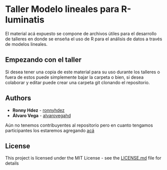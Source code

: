 # Taller Modelo lineales para R-luminatis

El material acá expuesto se compone de archivos útiles para el desarrollo de talleres en donde se enseña el uso de R para el análisis de datos a través de modelos lineales.

## Empezando con el taller

Si desea tener una copia de este material para su uso durante los talleres o fuera de estos puede simplemente bajar la carpeta o bien, si desea colaborar y editar puede crear una carpeta git clonando el repositorio.

## Authors

* **Ronny Hdez** - [ronnyhdez](https://github.com/ronnyhdez)
* **Álvaro Vega** - [alvarovegahd](https://github.com/alvarovegahd)


Aún no tenemos contribuyentes al repositorio pero en cuanto tengamos participantes los estaremos agregando [acá](https://github.com/your/project/contributors) 

## License

This project is licensed under the MIT License - see the [LICENSE.md](LICENSE.md) file for details

